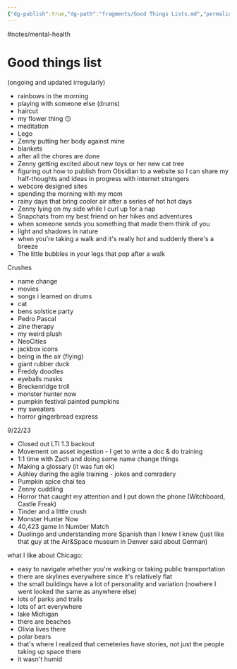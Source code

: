 ```yaml
---
{"dg-publish":true,"dg-path":"fragments/Good Things Lists.md","permalink":"/fragments/good-things-lists/","created":"2024-12-14T17:44:55.992-05:00","updated":"2025-05-17T16:01:30.818-04:00"}
---
```


#notes/mental-health 
# Good things list
(ongoing and updated irregularly)

- rainbows in the morning
- playing with someone else (drums)
- haircut
- my flower thing 😏
- meditation
- Lego
- Zenny putting her body against mine 
- blankets 
- after all the chores are done 
- Zenny getting excited about new toys or her new cat tree
- figuring out how to publish from Obsidian to a website so I can share my half-thoughts and ideas in progress with internet strangers
- webcore designed sites
- spending the morning with my mom
- rainy days that bring cooler air after a series of hot hot days
- Zenny lying on my side while I curl up for a nap
- Snapchats from my best friend on her hikes and adventures
- when someone sends you something that made them think of you
- light and shadows in nature 
- when you're taking a walk and it's really hot and suddenly there's a breeze 
- The little bubbles in your legs that pop after a walk 

Crushes
- name change
- movies 
- songs i learned on drums
- cat
- bens solstice party
- Pedro Pascal
- zine therapy
- my weird plush
- NeoCities
- jackbox icons
- being in the air (flying)
- giant rubber duck
- Freddy doodles
- eyeballs masks
- Breckenridge troll
- monster hunter now
- pumpkin festival painted pumpkins
- my sweaters
- horror gingerbread express 

9/22/23
- Closed out LTI 1.3 backout
- Movement on asset ingestion - I get to write a doc & do training
- 1:1 time with Zach and doing some name change things
- Making a glossary (it was fun ok)
- Ashley during the agile training - jokes and comradery
- Pumpkin spice chai tea
- Zenny cuddling
- Horror that caught my attention and I put down the phone (Witchboard, Castle Freak)
- Tinder and a little crush
- Monster Hunter Now
- 40,423 game in Number Match
- Duolingo and understanding more Spanish than I knew I knew (just like that guy at the Air&Space museum in Denver said about German)

what I like about Chicago:
- easy to navigate whether you're walking or taking public transportation 
- there are skylines everywhere since it's relatively flat
- the small buildings have a lot of personality and variation (nowhere I went looked the same as anywhere else)
- lots of parks and trails
- lots of art everywhere 
- lake Michigan 
- there are beaches
- Olivia lives there
- polar bears
- that's where I realized that cemeteries have stories, not just the people taking up space there
- it wasn't humid